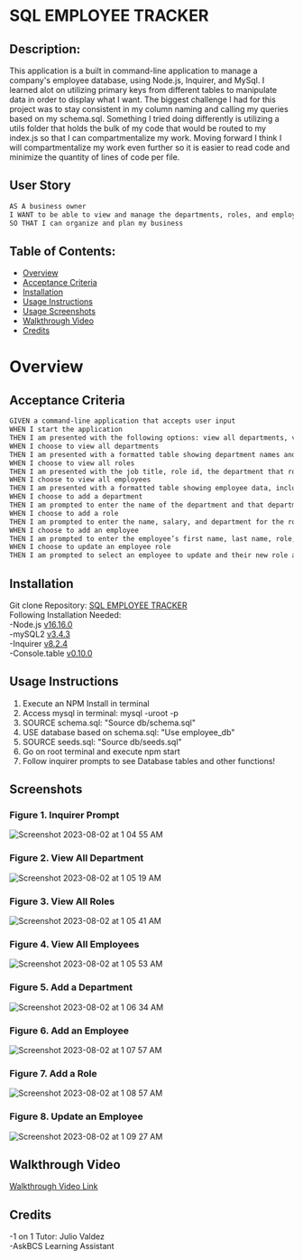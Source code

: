 # SQL EMPLOYEE TRACKER
  
## Description:
This application is a built in command-line application to manage a company's employee database, using Node.js, Inquirer, and MySql. I learned alot on utilizing primary keys from different tables to manipulate data in order to display what I want. The biggest challenge I had for this project was to stay consistent in my column naming and calling my queries based on my schema.sql. Something I tried doing differently is utilizing a utils folder that holds the bulk of my code that would be routed to my index.js so that I can compartmentalize my work. Moving forward I think I will compartmentalize my work even further so it is easier to read code and minimize the quantity of lines of code per file. 

## User Story
```md
AS A business owner  
I WANT to be able to view and manage the departments, roles, and employees in my company  
SO THAT I can organize and plan my business  
```

## Table of Contents:
- [Overview](#Overview)
- [Acceptance Criteria](#acceptance-criteria)
- [Installation](#installation)
- [Usage Instructions](#usage-instructions) 
- [Usage Screenshots](#screenshots)
- [Walkthrough Video](#walkthrough-video)
- [Credits](#credits)  

# Overview

## Acceptance Criteria
```md
GIVEN a command-line application that accepts user input  
WHEN I start the application  
THEN I am presented with the following options: view all departments, view all roles, view all employees, add a department, add a role, add an employee, and update an employee role  
WHEN I choose to view all departments  
THEN I am presented with a formatted table showing department names and department ids  
WHEN I choose to view all roles  
THEN I am presented with the job title, role id, the department that role belongs to, and the salary for that role  
WHEN I choose to view all employees  
THEN I am presented with a formatted table showing employee data, including employee ids, first names, last names, job titles, departments, salaries, and managers that the employees report to  
WHEN I choose to add a department  
THEN I am prompted to enter the name of the department and that department is added to the database  
WHEN I choose to add a role  
THEN I am prompted to enter the name, salary, and department for the role and that role is added to the database  
WHEN I choose to add an employee  
THEN I am prompted to enter the employee’s first name, last name, role, and manager, and that employee is added to the database  
WHEN I choose to update an employee role  
THEN I am prompted to select an employee to update and their new role and this information is updated in the database  
```

## Installation
Git clone Repository: [SQL EMPLOYEE TRACKER](https://github.com/RyanSKang/SQL-Employee-Tracker)  
Following Installation Needed:  
    -Node.js [v16.16.0](https://nodejs.org/en/blog/release/v16.16.0)  
    -mySQL2 [v3.4.3](https://www.npmjs.com/package/mysql2)  
    -Inquirer [v8.2.4](https://www.npmjs.com/package/inquirer/v/8.2.4#installation)  
    -Console.table [v0.10.0](https://www.npmjs.com/package/console.table)  

## Usage Instructions
 1. Execute an NPM Install in terminal  
 2. Access mysql in terminal: mysql -uroot -p  
 3. SOURCE schema.sql: "Source db/schema.sql"  
 4. USE database based on schema.sql: "Use employee_db"  
 5. SOURCE seeds.sql: "Source db/seeds.sql"  
 6. Go on root terminal and execute npm start  
 7. Follow inquirer prompts to see Database tables and other functions!  

## Screenshots
### Figure 1. Inquirer Prompt
![Screenshot 2023-08-02 at 1 04 55 AM](https://github.com/RyanSKang/SQL-Employee-Tracker/assets/124969918/99b96455-7662-4cf7-9f81-48a37530483f)  
### Figure 2. View All Department
![Screenshot 2023-08-02 at 1 05 19 AM](https://github.com/RyanSKang/SQL-Employee-Tracker/assets/124969918/2d163018-b541-44cf-96ed-80cea894e1cf)  
### Figure 3. View All Roles
![Screenshot 2023-08-02 at 1 05 41 AM](https://github.com/RyanSKang/SQL-Employee-Tracker/assets/124969918/f6322235-f972-4a1f-89f7-a2bab4520b3f)  
### Figure 4. View All Employees
![Screenshot 2023-08-02 at 1 05 53 AM](https://github.com/RyanSKang/SQL-Employee-Tracker/assets/124969918/3d755cfe-3d6a-4862-a1b5-b2b3857e465b)  
### Figure 5. Add a Department
![Screenshot 2023-08-02 at 1 06 34 AM](https://github.com/RyanSKang/SQL-Employee-Tracker/assets/124969918/d585ef89-7ef1-4ece-96b2-417c481d124b)  
### Figure 6. Add an Employee
![Screenshot 2023-08-02 at 1 07 57 AM](https://github.com/RyanSKang/SQL-Employee-Tracker/assets/124969918/b9bd23de-13cc-4903-bb0d-a32191abf1ff)  
### Figure 7. Add a Role
![Screenshot 2023-08-02 at 1 08 57 AM](https://github.com/RyanSKang/SQL-Employee-Tracker/assets/124969918/5649c18a-8fb2-41e7-a47d-1754b6b004b8)  
### Figure 8. Update an Employee
![Screenshot 2023-08-02 at 1 09 27 AM](https://github.com/RyanSKang/SQL-Employee-Tracker/assets/124969918/4a0aeab4-e5d6-4f94-a72d-cddce58d33f2)

## Walkthrough Video
<a href="chrome-extension://mmeijimgabbpbgpdklnllpncmdofkcpn/app.html#/files/e740d588-2eac-46fd-y754-c11561a1da52" target="_blank">Walkthrough Video Link</a>

## Credits
-1 on 1 Tutor: Julio Valdez  
-AskBCS Learning Assistant




